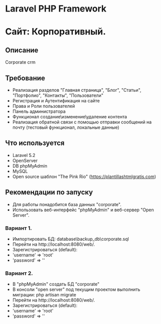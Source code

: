 # Laravel PHP Framework

# Сайт: Корпоративный. 

## Описание
Corporate crm

## Требование
- Реализация разделов "Главная страница", "Блог", "Статьи", "Портфолио", "Контакты", "Пользователи"
- Регистрация и Аутентификация на сайте
- Права и Роли пользователей
- Панель администратора
- Функционал создание\изменение\удаление контента
- Реализация обратной связи с помощью отправки сообщений на почту (тестовый функционал, локальные данные)

## Что используется
-  Laravel 5.2
-  OpenServer
-  DB phpMyAdmin
-  MySQL
-  Open source шаблон "The Pink Rio" (https://plantillashtmlgratis.com) 

## Рекомендации по запуску
-  Для работы понадобится база данных "corporate".
-  Использовать веб-интерфейс "phpMyAdmin" и веб-сервер "Open Server".

### Вариант 1.
-  Импортировать БД: database\backup_db\corporate.sql
-  Перейти на http://localhost:8080/web/.
-  Зарегистрироваться (default):
-  'username' => 'root'
-  'password' => ''

### Вариант 2.
-  В "phpMyAdmin" создать БД "corporate"
-  В консоли "open server" под текущим проектом выполнить миграции: php artisan migrate 
-  Перейти на http://localhost:8080/web/.
-  Зарегистрироваться (default):
-  'username' => 'root'
-  'password' => ''
